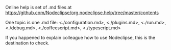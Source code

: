 
Online help is set of .md files at <https://github.com/Nodeclipse/org.nodeclipse.help/tree/master/contents>

One topic is one .md file:
 <./configuration.md>, <./plugins.md>, <./run.md>, <./debug.md>, <./coffeescript.md>, <./typescript.md>

If you happened to explain colleague how to use Nodeclipse, this is the destination to check.
